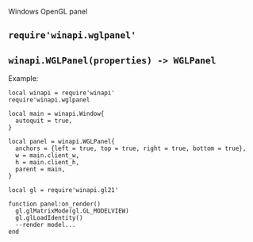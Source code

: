 Windows OpenGL panel

## `require'winapi.wglpanel'`

## `winapi.WGLPanel(properties) -> WGLPanel`

Example:
~~~{.lua}
local winapi = require'winapi'
require'winapi.wglpanel

local main = winapi.Window{
  autoquit = true,
}

local panel = winapi.WGLPanel{
  anchors = {left = true, top = true, right = true, bottom = true},
  w = main.client_w,
  h = main.client_h,
  parent = main,
}

local gl = require'winapi.gl21'

function panel:on_render()
  gl.glMatrixMode(gl.GL_MODELVIEW)
  gl.glLoadIdentity()
  --render model...
end
~~~
